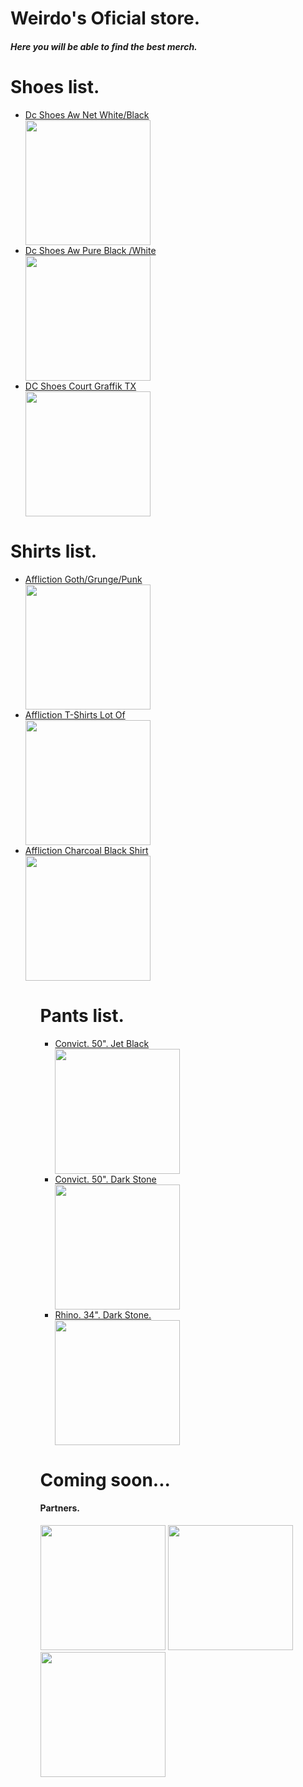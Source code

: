 <html>
<body>
<h1>Weirdo's Oficial store.</h1>
<h5>Here you will be able to find the <strong>best</strong> merch.</h5>
<h1>Shoes list.</h1>
<ul>
  <li><a href=https://www.lokalskate.com.br/tenis/dc/tenis-dc-shoes-aw-net-whiteblack>Dc Shoes Aw Net White/Black<a></li>
<img src=https://photos6.spartoo.pt/photos/232/23262988/23262988_500_A.jpg Width="200" Height="200">
<li><a href=https://www.tribalskateshop.com.br/tenis-dc-aw-pure-black-white/p>Dc Shoes Aw Pure Black /White<a></li>
<img src=https://static.tribalskateshop.com.br/produto/multifotos/837185023_4_837185023.png Width="200" Height="200">
<li><a href=https://www.netshoes.com.br/dc-tenis-dc-shoes-court-graffik-tx-AB2-0640-006-44>DC Shoes Court Graffik TX</a></li>
<img src=https://static.netshoes.com.br/produtos/dc-tenis-dc-shoes-court-graffik-tx/06/AB2-0640-006/AB2-0640-006_zoom1.jpg?ts=1630714103&ims=544x Width="200" Height="200">
</ul>
<h1>Shirts list.</h1>
<ul>
<li><a href=https://www.carousell.ph/p/affliction-goth-grunge-punk-shirt-1182484317/>Affliction Goth/Grunge/Punk<a></li>
<img src=https://media.karousell.com/media/photos/products/2022/9/2/affliction_gothgrungepunk_shir_1662148654_97a96164_progressive.jpg Width="200" Height="200">
<li><a href=https://discountbloc.ru/archive/products/w2zwxzvxyyzx.html>Affliction T-Shirts Lot Of</a></li>
<img src=https://i.ebayimg.com/images/g/0v4AAOSwyNpkOWkZ/s-l1600.jpg Width="200" Height="200">
<li><a href=https://www.ebay.com/itm/255879533384>Affliction Charcoal Black Shirt</a></li>
<img src=https://i.ebayimg.com/images/g/6PwAAOSwaMtjmpNx/s-l1200.webp Width="200" Height="200">
<ul>
<h1>Pants list.</h1>
<ul>
<li><a href=https://jnco.com/products/convict-black>Convict. 50". Jet Black</a></li>
<img src=https://jnco.com/cdn/shop/files/20230621_EcommShoot_JNCO_KenM_1185_grande.jpg?v=1687990267 Width="200" Height="200">
<li><a href=https://jnco.com/products/convict-50-dark-stone>Convict. 50". Dark Stone</a></li>
<img src=https://jnco.com/cdn/shop/files/20230621_EcommShoot_JNCO_KenM_1150_grande.jpg?v=1687990189 Width="200" Height="200">
<li><a href=https://jnco.com/products/rhino-34-dark-stone>Rhino. 34". Dark Stone.</a></li>
<img src=https://jnco.com/cdn/shop/files/20230622_EcommShoot_JNCO_KenM_0351_grande.jpg?v=1687990936 Width="200" Height="200">
</ul>
<h1>Coming soon...</h1>
<h4>Partners.</h4>
<img src=https://w7.pngwing.com/pngs/52/833/png-transparent-dc-shoe-co-usa-hd-logo.png Width="200" Height="200">
<img src=https://www.afflictionclothing.com/cdn/shop/files/AFF-LOGO_ed19edea-c4b0-48ee-92b2-df74bcad19da_2048x.png?v=1613639487 Width="200" Height="200">
<img src=https://www.pressrelease.com/files/4d/66/74daac62bc42f29d88117b8460f3.png Width="200" Height="200">
</body>
</html>
